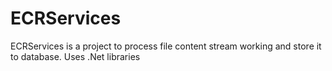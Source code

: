# ECRServices
ECRServices is a project to process file content stream working and store it to database. Uses .Net libraries
